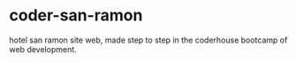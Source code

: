 # coder-san-ramon
hotel san ramon site web, made step to step in the coderhouse bootcamp of web development. 
